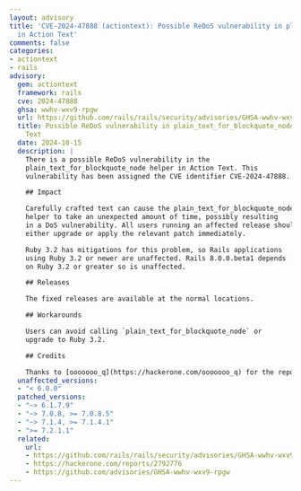 ```yaml
---
layout: advisory
title: 'CVE-2024-47888 (actiontext): Possible ReDoS vulnerability in plain_text_for_blockquote_node
  in Action Text'
comments: false
categories:
- actiontext
- rails
advisory:
  gem: actiontext
  framework: rails
  cve: 2024-47888
  ghsa: wwhv-wxv9-rpgw
  url: https://github.com/rails/rails/security/advisories/GHSA-wwhv-wxv9-rpgw
  title: Possible ReDoS vulnerability in plain_text_for_blockquote_node in Action
    Text
  date: 2024-10-15
  description: |
    There is a possible ReDoS vulnerability in the
    plain_text_for_blockquote_node helper in Action Text. This
    vulnerability has been assigned the CVE identifier CVE-2024-47888.

    ## Impact

    Carefully crafted text can cause the plain_text_for_blockquote_node
    helper to take an unexpected amount of time, possibly resulting
    in a DoS vulnerability. All users running an affected release should
    either upgrade or apply the relevant patch immediately.

    Ruby 3.2 has mitigations for this problem, so Rails applications
    using Ruby 3.2 or newer are unaffected. Rails 8.0.0.beta1 depends
    on Ruby 3.2 or greater so is unaffected.

    ## Releases

    The fixed releases are available at the normal locations.

    ## Workarounds

    Users can avoid calling `plain_text_for_blockquote_node` or
    upgrade to Ruby 3.2.

    ## Credits

    Thanks to [ooooooo_q](https://hackerone.com/ooooooo_q) for the report!
  unaffected_versions:
  - "< 6.0.0"
  patched_versions:
  - "~> 6.1.7.9"
  - "~> 7.0.8, >= 7.0.8.5"
  - "~> 7.1.4, >= 7.1.4.1"
  - ">= 7.2.1.1"
  related:
    url:
    - https://github.com/rails/rails/security/advisories/GHSA-wwhv-wxv9-rpgw
    - https://hackerone.com/reports/2792776
    - https://github.com/advisories/GHSA-wwhv-wxv9-rpgw
---
```

